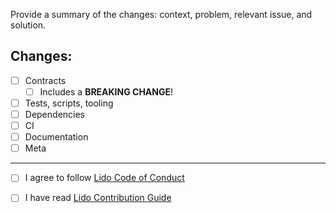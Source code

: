 Provide a summary of the changes: context, problem, relevant issue, and solution.

<!---
uncomment for larger PRs that require more context and explanation

## Context
What the reviewer needs to know

## Problem
What problem this PR solves, link relevant issue if it exists

## Solution
Your proposed solution
-->

## Changes:

- [ ] Contracts
  - [ ] Includes a **BREAKING CHANGE**!
- [ ] Tests, scripts, tooling    
- [ ] Dependencies
- [ ] CI
- [ ] Documentation
- [ ] Meta

---

- [ ] I agree to follow [Lido Code of Conduct](https://github.com/lidofinance/core/blob/master/CODE_OF_CONDUCT.md)
- [ ] I have read [Lido Contribution Guide](https://github.com/lidofinance/core/blob/master/CONTRIBUTING.md)

